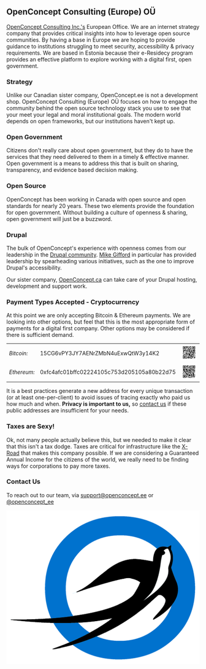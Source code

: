 ## OpenConcept Consulting (Europe) OÜ

[OpenConcept Consulting Inc.'s](https://openconcept.ca) European Office. We are an internet strategy company that provides critical insights into how to leverage open source communities. By having a base in Europe we are hoping to provide guidance to institutions struggling to meet security, accessibility & privacy requirements. We are based in Estonia because their e-Residecy program provides an effective platform to explore working with a digital first, open government. 

### Strategy

Unlike our Canadian sister company, OpenConcept.ee is not a development shop. OpenConcept Consulting (Europe) OÜ focuses on how to engage the community behind the open source technology stack you use to see that your meet your legal and moral institutional goals. The modern world depends on open frameworks, but our institutions haven't kept up. 

### Open Government

Citizens don't really care about open government, but they do to have the services that they need delivered to them in a timely & effective manner. Open government is a means to address this that is built on sharing, transparency, and evidence based decision making. 

### Open Source

OpenConcept has been working in Canada with open source and open standards for nearly 20 years. These two elements provide the foundation for open government. Without building a culture of openness & sharing, open government will just be a buzzword. 

### Drupal

The bulk of OpenConcept's experience with openness comes from our leadership in the [Drupal community](https://drupal.org). [Mike Gifford](https://www.drupal.org/u/mgifford) in particular has provided leadership by spearheading various initiatives, such as the one to improve Drupal's accessibility. 

Our sister company, [OpenConcept.ca](https://OpenConcept.ca) can take care of your Drupal hosting, development and support work. 

### Payment Types Accepted - Cryptocurrency 

At this point we are only accepting Bitcoin & Ethereum payments. We are looking into other options, but feel that this is the most appropriate form of payments for a digital first company. Other options may be considered if there is sufficient demand. 

<table>
  <tr>
    <td><em>Bitcoin:</em></td><td>15CG6vPY3JY7AENrZMbN4uExwQtW3y14K2</td><td><a href="/images/bitcoin-QR.png"><img src="/images/bitcoin-QR.png" alt="Bitcoin image" title="Click Bitcoin Logo to make larger"></a></td>
  </tr><tr>
    <td><em>Ethereum:</em></td><td>0xfc4afc01bffc02224105c753d205105a80b22d75</td><td><a href="/images/ethereum-QR.png" title="Click Etherium Logo to make larger"><img src="/images/ethereum-QR.png" alt="Etherium image"></a></td>
  </tr>
</table>

It is a best practices generate a new address for every unique transaction (or at least one-per-client) to avoid issues of tracing exactly who paid us how much and when. **Privacy is important to us,** so [contact us](mailto:support@openconcept.ee) if these public addresses are insufficient for your needs.

### Taxes are Sexy!

Ok, not many people actually believe this, but we needed to make it clear that this isn't a tax dodge. Taxes are critical for infrastructure like the [X-Road](https://e-estonia.com/solutions/interoperability-services/x-road/) that makes this company possible. If we are considering a Guaranteed Annual Income for the citizens of the world, we really need to be finding ways for corporations to pay more taxes. 

### Contact Us

To reach out to our team, via [support@openconcept.ee](mailto:support@openconcept.ee) or [@openconcept_ee](https://twitter.com/openconcept_ee)

<img src="/images/OC_Bird_2014_ee.png" alt="OpenConcept EE Logo">
